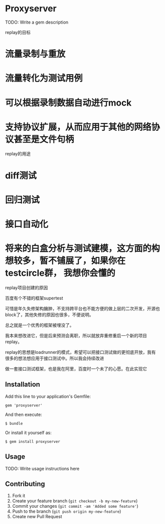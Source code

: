 # Proxyserver

TODO: Write a gem description



replay的目标
# 流量录制与重放
# 流量转化为测试用例
# 可以根据录制数据自动进行mock
# 支持协议扩展，从而应用于其他的网络协议甚至是文件句柄

replay的用途
# diff测试
# 回归测试
# 接口自动化
# 将来的白盒分析与测试建模，这方面的构想较多，暂不铺展了，如果你在testcircle群， 我想你会懂的


replay项目创建的原因

百度有个不错的框架supertest

可惜是年久失修架构臃肿，不支持跨平台也不能方便的做上层的二次开发，开源也block了，其他失修的原因也很多，不便说明。

总之就是一个优秀的框架被埋没了。

我本来想改进它，但是后来预测会离职，所以就放弃重修重启一个新的项目replay。

replay的思想是loadrunner的模式，希望可以把接口测试做的更彻底开放，我有很多的想法想应用于接口测试中。所以我会持续改进

做一套接口测试框架，也是我在阿里，百度时一个未了的心愿。在此实现它

## Installation

Add this line to your application's Gemfile:

    gem 'proxyserver'

And then execute:

    $ bundle

Or install it yourself as:

    $ gem install proxyserver

## Usage

TODO: Write usage instructions here

## Contributing

1. Fork it
2. Create your feature branch (`git checkout -b my-new-feature`)
3. Commit your changes (`git commit -am 'Added some feature'`)
4. Push to the branch (`git push origin my-new-feature`)
5. Create new Pull Request
